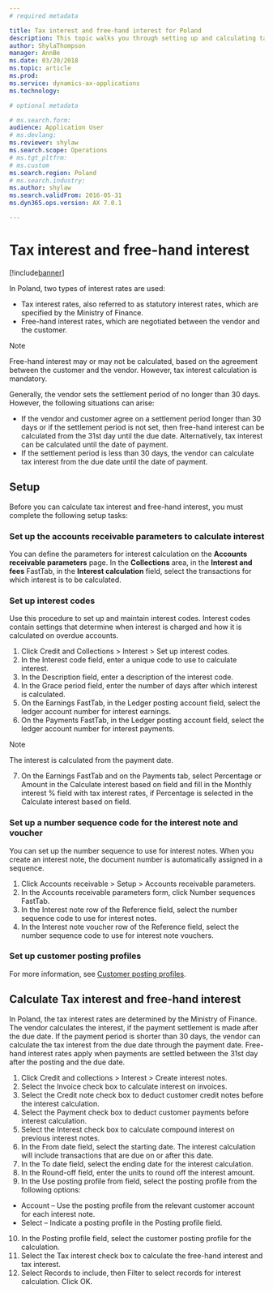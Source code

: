 ```yaml
---
# required metadata

title: Tax interest and free-hand interest for Poland
description: This topic walks you through setting up and calculating tax interest for Poland.
author: ShylaThompson
manager: AnnBe
ms.date: 03/20/2018
ms.topic: article
ms.prod: 
ms.service: dynamics-ax-applications
ms.technology: 

# optional metadata

# ms.search.form:
audience: Application User
# ms.devlang: 
ms.reviewer: shylaw
ms.search.scope: Operations
# ms.tgt_pltfrm: 
# ms.custom
ms.search.region: Poland
# ms.search.industry: 
ms.author: shylaw
ms.search.validFrom: 2016-05-31
ms.dyn365.ops.version: AX 7.0.1

---
```


# Tax interest and free-hand interest

[!include[banner](../includes/banner.md)]

In Poland, two types of interest rates are used: 
- Tax interest rates, also referred to as statutory interest rates, which are specified by the Ministry of Finance. 
- Free-hand interest rates, which are negotiated between the vendor and the customer. 

> [!NOTE]  
> Free-hand interest may or may not be calculated, based on the agreement between the customer and the vendor. However, tax interest calculation is mandatory. 

Generally, the vendor sets the settlement period of no longer than 30 days. However, the following situations can arise: 
- If the vendor and customer agree on a settlement period longer than 30 days or if the settlement period is not set, then free-hand interest can be calculated from the 31st day until the due date. Alternatively, tax interest can be calculated until the date of payment. 
- If the settlement period is less than 30 days, the vendor can calculate tax interest from the due date until the date of payment. 

## Setup
Before you can calculate tax interest and free-hand interest, you must complete the following setup tasks:

### Set up the accounts receivable parameters to calculate interest

You can define the parameters for interest calculation on the **Accounts receivable parameters** page. In the **Collections** area, in the **Interest and fees** FastTab, in the **Interest calculation** field, select the transactions for which interest is to be calculated. 

### Set up interest codes 

Use this procedure to set up and maintain interest codes. Interest codes contain settings that determine when interest is charged and how it is calculated on overdue accounts. 

1. Click Credit and Collections > Interest > Set up interest codes. 
2. In the Interest code field, enter a unique code to use to calculate interest. 
3. In the Description field, enter a description of the interest code.
4. In the Grace period field, enter the number of days after which interest is calculated. 
5. On the Earnings FastTab, in the Ledger posting account field, select the ledger account number for interest earnings. 
6. On the Payments FastTab, in the Ledger posting account field, select the ledger account number for interest payments. 
 
  > [!NOTE] 
  > The interest is calculated from the payment date. 
7. On the Earnings FastTab and on the Payments tab, select Percentage or Amount in the Calculate interest based on field and fill in  the Monthly interest % field with tax interest rates, if Percentage is selected in the Calculate interest based on field. 

### Set up a number sequence code for the interest note and voucher

You can set up the number sequence to use for interest notes. When you create an interest note, the document number is automatically assigned in a sequence. 

1. Click Accounts receivable > Setup > Accounts receivable parameters. 
2. In the Accounts receivable parameters form, click Number sequences FastTab. 
3. In the Interest note row of the Reference field, select the number sequence code to use for interest notes. 
4. In the Interest note voucher row of the Reference field, select the number sequence code to use for interest note vouchers. 

### Set up customer posting profiles
For more information, see [Customer posting profiles](../accounts-receivable/customer-posting-profiles.md).

## Calculate Tax interest and free-hand interest
In Poland, the tax interest rates are determined by the Ministry of Finance. The vendor calculates the interest, if the payment settlement is made after the due date. If the payment period is shorter than 30 days, the vendor can calculate the tax interest from the due date through the payment date. Free-hand interest rates apply when payments are settled between the 31st day after the posting and the due date. 

1. Click Credit and collections > Interest > Create interest notes. 
2. Select the Invoice check box to calculate interest on invoices. 
3. Select the Credit note check box to deduct customer credit notes before the interest calculation. 
4. Select the Payment check box to deduct customer payments before interest calculation. 
5. Select the Interest check box to calculate compound interest on previous interest notes. 
6. In the From date field, select the starting date. The interest calculation will include transactions that are due on or after this date. 
7. In the To date field, select the ending date for the interest calculation. 
8. In the Round-off field, enter the units to round off the interest amount. 
9. In the Use posting profile from field, select the posting profile from the following options: 
  - Account – Use the posting profile from the relevant customer account for each interest note. 
  - Select – Indicate a posting profile in the Posting profile field. 
10. In the Posting profile field, select the customer posting profile for the calculation. 
11. Select the Tax interest check box to calculate the free-hand interest and tax interest. 
12. Select Records to include, then Filter to select records for interest calculation. Click OK. 
